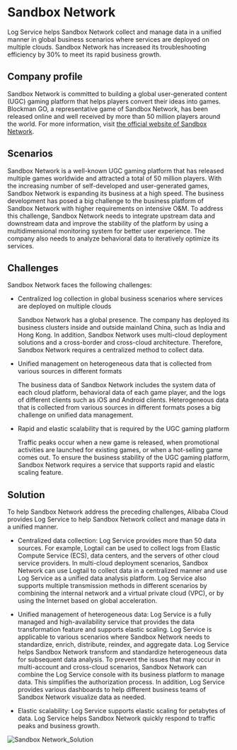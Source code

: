 # Sandbox Network

Log Service helps Sandbox Network collect and manage data in a unified manner in global business scenarios where services are deployed on multiple clouds. Sandbox Network has increased its troubleshooting efficiency by 30% to meet its rapid business growth.

## Company profile

Sandbox Network is committed to building a global user-generated content \(UGC\) gaming platform that helps players convert their ideas into games. Blockman GO, a representative game of Sandbox Network, has been released online and well received by more than 50 million players around the world. For more information, visit [the official website of Sandbox Network](http://www.sandboxol.cn/).

## Scenarios

Sandbox Network is a well-known UGC gaming platform that has released multiple games worldwide and attracted a total of 50 million players. With the increasing number of self-developed and user-generated games, Sandbox Network is expanding its business at a high speed. The business development has posed a big challenge to the business platform of Sandbox Network with higher requirements on intensive O&M. To address this challenge, Sandbox Network needs to integrate upstream data and downstream data and improve the stability of the platform by using a multidimensional monitoring system for better user experience. The company also needs to analyze behavioral data to iteratively optimize its services.

## Challenges

Sandbox Network faces the following challenges:

-   Centralized log collection in global business scenarios where services are deployed on multiple clouds

    Sandbox Network has a global presence. The company has deployed its business clusters inside and outside mainland China, such as India and Hong Kong. In addition, Sandbox Network uses multi-cloud deployment solutions and a cross-border and cross-cloud architecture. Therefore, Sandbox Network requires a centralized method to collect data.

-   Unified management on heterogeneous data that is collected from various sources in different formats

    The business data of Sandbox Network includes the system data of each cloud platform, behavioral data of each game player, and the logs of different clients such as iOS and Android clients. Heterogeneous data that is collected from various sources in different formats poses a big challenge on unified data management.

-   Rapid and elastic scalability that is required by the UGC gaming platform

    Traffic peaks occur when a new game is released, when promotional activities are launched for existing games, or when a hot-selling game comes out. To ensure the business stability of the UGC gaming platform, Sandbox Network requires a service that supports rapid and elastic scaling feature.


## Solution

To help Sandbox Network address the preceding challenges, Alibaba Cloud provides Log Service to help Sandbox Network collect and manage data in a unified manner.

-   Centralized data collection: Log Service provides more than 50 data sources. For example, Logtail can be used to collect logs from Elastic Compute Service \(ECS\), data centers, and the servers of other cloud service providers. In multi-cloud deployment scenarios, Sandbox Network can use Logtail to collect data in a centralized manner and use Log Service as a unified data analysis platform. Log Service also supports multiple transmission methods in different scenarios by combining the internal network and a virtual private cloud \(VPC\), or by using the Internet based on global acceleration.

-   Unified management of heterogeneous data: Log Service is a fully managed and high-availability service that provides the data transformation feature and supports elastic scaling. Log Service is applicable to various scenarios where Sandbox Network needs to standardize, enrich, distribute, reindex, and aggregate data. Log Service helps Sandbox Network transform and standardize heterogeneous data for subsequent data analysis. To prevent the issues that may occur in multi-account and cross-cloud scenarios, Sandbox Network can combine the Log Service console with its business platform to manage data. This simplifies the authorization process. In addition, Log Service provides various dashboards to help different business teams of Sandbox Network visualize data as needed.

-   Elastic scalability: Log Service supports elastic scaling for petabytes of data. Log Service helps Sandbox Network quickly respond to traffic peaks and business growth.


![Sandbox Network_Solution](https://static-aliyun-doc.oss-accelerate.aliyuncs.com/assets/img/en-US/8943694261/p271797.png)

